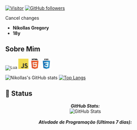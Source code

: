 <br />

[![Visitor](https://visitor-badge.laobi.icu/badge?page_id=LxNikollas)](4322) [![GitHub followers](https://img.shields.io/github/followers/LxNikollas.svg?style=social&label=Follow)](https://github.com/LxNikollas?tab=followers)

Cancel changes
- <strong>Níkollas Gregory</strong>
- <strong>18y</strong>

## **Sobre Mim**


<code><img height="32" src="https://upload.wikimedia.org/wikipedia/commons/c/cf/Lua-Logo.svg" alt="Lua"/></code>
<code><img height="32" src="https://raw.githubusercontent.com/github/explore/80688e429a7d4ef2fca1e82350fe8e3517d3494d/topics/javascript/javascript.png" alt="Javascript"/></code>
<code><img height="32" src="https://raw.githubusercontent.com/github/explore/80688e429a7d4ef2fca1e82350fe8e3517d3494d/topics/html/html.png" alt="HTML5"/></code>
<code><img height="32" src="https://raw.githubusercontent.com/github/explore/80688e429a7d4ef2fca1e82350fe8e3517d3494d/topics/css/css.png" alt="CSS"/></code>

![Nikollas's GitHub stats](https://github-readme-stats.vercel.app/api?username=LxNikollas&show_icons=true)
[![Top Langs](https://github-readme-stats.vercel.app/api/top-langs/?username=LxNikollas&layout=compact)](https://github.com/anuraghazra/github-readme-stats)


## **👀 Status**

<div>
  <p align="center">
  <b><em>GitHub Stats:</em></b> <br/>
    <img src="https://github-readme-streak-stats.herokuapp.com/?user=LxNikollas" alt="GitHub Stats" /> <br/><br/>
  <b><em>Ativdade de Programação (Ultimos 7 dias):</em></b> <br/>
  </p>
</div>

